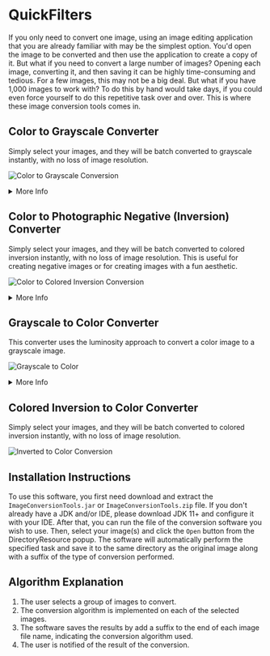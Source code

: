 # QuickFilters
If you only need to convert one image, using an image editing application that you are already familiar with may be the simplest option. You'd open the image to be converted and then use the application to create a copy of it. But what if you need to convert a large number of images? Opening each image, converting it, and then saving it can be highly time-consuming and tedious. For a few images, this may not be a big deal. But what if you have 1,000 images to work with? To do this by hand would take days, if you could even force yourself to do this repetitive task over and over. This is where these image conversion tools comes in.

## Color to Grayscale Converter
Simply select your images, and they will be batch converted to grayscale instantly, with no loss of image resolution.

![Color to Grayscale Conversion](https://user-images.githubusercontent.com/96280466/184594032-e357db52-7237-467a-961d-8e7067d70d2e.png)

<details>

  <summary>More Info</summary>

### Supported Algorithms
The following algorithms are currently supported:
- Mean Color Value
- ITU-R BT.709
- ITU-R BT.601
- ITU-R BT.2020
- Custom Color Value

### Benefits of Grayscale
You might want to experiment with printing images in grayscale. Grayscale printing is significantly less expensive than color printing. Furthermore, some publications mandate that all images be converted to grayscale. Or perhaps you intend to perform complex image processing. Working with grayscale images could simplify or even speed up that processing.

</details>

## Color to Photographic Negative (Inversion) Converter
Simply select your images, and they will be batch converted to colored inversion instantly, with no loss of image resolution. This is useful for creating negative images or for creating images with a fun aesthetic.

![Color to Colored Inversion Conversion](https://user-images.githubusercontent.com/96280466/184778997-34b0ba60-6998-480c-a4e1-ef50cf6e1bd2.png)

<details>

  <summary>More Info</summary>

### Benefits of Colored Inversion
True color blindness, in which a person cannot discriminate between colors, is exceedingly rare. Red-green weakness is a significantly more frequent illness that affects up to 10% of the male population. People who suffer from it have difficulty distinguishing between red and green, and some colors may appear exactly similar to them.

While it has not been scientifically proven yet (there are varying types and grades of red-green weakness), there is a fair probability that when the colors are inverted, UI components that a red-green weak individual cannot see well will become more distinct.

Simply inverting colors retains the relative contrast between UI components (no black text on grey backgrounds), making it a "safe" effect at the very least.

</details>

## Grayscale to Color Converter
This converter uses the luminosity approach to convert a color image to a grayscale image.

![Grayscale to Color](https://user-images.githubusercontent.com/96280466/184773941-4c9c89e7-c7b1-46c1-9e2a-c36a22fea8da.png)

<details>

  <summary>More Info</summary>

### Usage 
This software converts grayscale photos to color ones. The output image is a color image with the same resolution as the input image. The algorithm used is the luminosity approach. The luminosity is calculated by taking the average of the red, green, and blue color channels. The luminosity is then used to calculate the color of each pixel. The user can also choose to use a different algorithm to calculate the color of each pixel, which is included in the software.

### Supported Algorithms
The following reverse algorithms are currently supported:
- Mean Color Value
- ITU-R BT.709
- ITU-R BT.601
- ITU-R BT.2020
- Custom Color Value

### Benefits
Color images enhance the contrast of the image. They also allow for even more complex image processing than grayscale images.

</details>

## Colored Inversion to Color Converter
Simply select your images, and they will be batch converted to colored inversion instantly, with no loss of image resolution.

![Inverted to Color Conversion](https://user-images.githubusercontent.com/96280466/184777184-388b812b-bbd0-4071-9778-e287e7e250a4.png)

## Installation Instructions
To use this software, you first need download and extract the `ImageConversionTools.jar` or `ImageConversionTools.zip` file. If you don't already have a JDK and/or IDE, please download JDK 11+ and configure it with your IDE. After that, you can run the file of the conversion software you wish to use. Then, select your image(s) and click the `Open` button from the DirectoryResource popup. The software will automatically perform the specified task and save it to the same directory as the original image along with a suffix of the type of conversion performed.

## Algorithm Explanation
1. The user selects a group of images to convert.
2. The conversion algorithm is implemented on each of the selected images.
3. The software saves the results by add a suffix to the end of each image file name, indicating the conversion algorithm used.
6. The user is notified of the result of the conversion.
